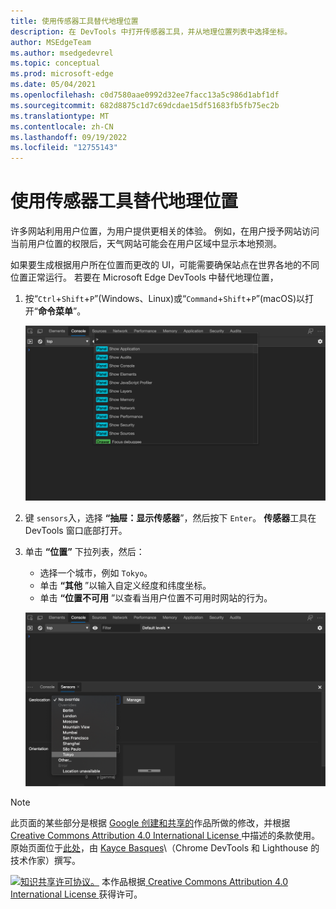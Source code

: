 ```yaml
---
title: 使用传感器工具替代地理位置
description: 在 DevTools 中打开传感器工具，并从地理位置列表中选择坐标。
author: MSEdgeTeam
ms.author: msedgedevrel
ms.topic: conceptual
ms.prod: microsoft-edge
ms.date: 05/04/2021
ms.openlocfilehash: c0d7580aae0992d32ee7facc13a5c986d1abf1df
ms.sourcegitcommit: 682d8875c1d7c69dcdae15df51683fb5fb75ec2b
ms.translationtype: MT
ms.contentlocale: zh-CN
ms.lasthandoff: 09/19/2022
ms.locfileid: "12755143"
---
```

<!-- Copyright Kayce Basques

   Licensed under the Apache License, Version 2.0 (the "License");
   you may not use this file except in compliance with the License.
   You may obtain a copy of the License at

       https://www.apache.org/licenses/LICENSE-2.0

   Unless required by applicable law or agreed to in writing, software
   distributed under the License is distributed on an "AS IS" BASIS,
   WITHOUT WARRANTIES OR CONDITIONS OF ANY KIND, either express or implied.
   See the License for the specific language governing permissions and
   limitations under the License.  -->
# <a name="override-geolocation-with-the-sensors-tool"></a>使用传感器工具替代地理位置

许多网站利用用户位置，为用户提供更相关的体验。  例如，在用户授予网站访问当前用户位置的权限后，天气网站可能会在用户区域中显示本地预测。

<!--todo: add link to user location section when available -->

如果要生成根据用户所在位置而更改的 UI，可能需要确保站点在世界各地的不同位置正常运行。  若要在 Microsoft Edge DevTools 中替代地理位置，

1. 按“`Ctrl`+`Shift`+`P`”(Windows、Linux)或“`Command`+`Shift`+`P`”(macOS)以打开“**命令菜单**”。

   ![命令菜单。](../media/device-mode-console-command-menu.msft.png)

1. 键 `sensors`入，选择 **“抽屉：显示传感器**”，然后按下 `Enter`。  **传感器**工具在 DevTools 窗口底部打开。

1. 单击 **“位置”** 下拉列表，然后：
   *  选择一个城市，例如 `Tokyo`。
   *  单击 **“其他** ”以输入自定义经度和纬度坐标。
   *  单击 **“位置不可用** ”以查看当用户位置不可用时网站的行为。

   ![从“位置”列表中选择“东京”。](../media/device-mode-console-sensors-geolocation-tokyo.msft.png)

<!-- /web/fundamentals/native-hardware/user-location/index -->


<!-- ====================================================================== -->
> [!NOTE]
> 此页面的某些部分是根据 [Google 创建和共享的](https://developers.google.com/terms/site-policies)作品所做的修改，并根据[ Creative Commons Attribution 4.0 International License ](https://creativecommons.org/licenses/by/4.0)中描述的条款使用。
> 原始页面位于[此处](https://developer.chrome.com/docs/devtools/device-mode/geolocation/)，由 [Kayce Basques](https://developers.google.com/web/resources/contributors#kayce-basques)\（Chrome DevTools 和 Lighthouse 的技术作家）撰写。

[![知识共享许可协议。](../../media/cc-logo/88x31.png)](https://creativecommons.org/licenses/by/4.0)
本作品根据[ Creative Commons Attribution 4.0 International License ](https://creativecommons.org/licenses/by/4.0)获得许可。
